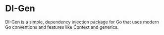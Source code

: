 DI-Gen
======

DI-Gen is a simple, dependency injection package for Go that uses modern Go conventions and features like Context and generics.
